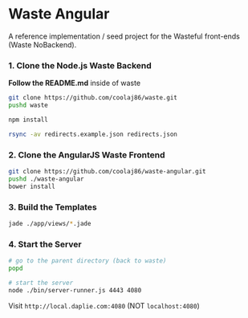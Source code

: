 Waste Angular
=============

A reference implementation / seed project for the Wasteful front-ends (Waste NoBackend).

### 1. Clone the Node.js Waste Backend

**Follow the README.md** inside of waste

```bash
git clone https://github.com/coolaj86/waste.git
pushd waste

npm install

rsync -av redirects.example.json redirects.json
```

### 2. Clone the AngularJS Waste Frontend

```bash
git clone https://github.com/coolaj86/waste-angular.git
pushd ./waste-angular
bower install
```

### 3. Build the Templates

```bash
jade ./app/views/*.jade
```

### 4. Start the Server

```bash
# go to the parent directory (back to waste)
popd

# start the server
node ./bin/server-runner.js 4443 4080
```

Visit `http://local.daplie.com:4080` (NOT `localhost:4080`)
